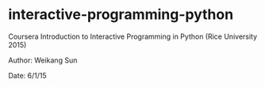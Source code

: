 # interactive-programming-python
Coursera Introduction to Interactive Programming in Python (Rice University 2015)

Author: Weikang Sun

Date: 6/1/15
